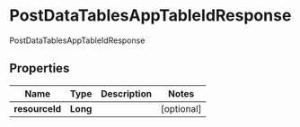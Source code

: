 

# PostDataTablesAppTableIdResponse

PostDataTablesAppTableIdResponse 
## Properties

Name | Type | Description | Notes
------------ | ------------- | ------------- | -------------
**resourceId** | **Long** |  |  [optional]



